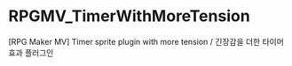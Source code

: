 # RPGMV_TimerWithMoreTension
[RPG Maker MV] Timer sprite plugin with more tension / 긴장감을 더한 타이머 효과 플러그인

